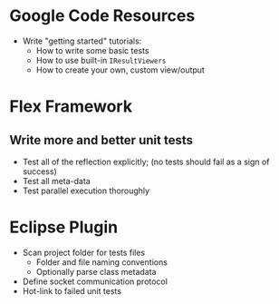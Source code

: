# Google Code Resources #
  * Write "getting started" tutorials:
    * How to write some basic tests
    * How to use built-in `IResultViewers`
    * How to create your own, custom view/output

# Flex Framework #

## Write more and better unit tests ##
  * Test all of the reflection explicitly; (no tests should fail as a sign of success)
  * Test all meta-data
  * Test parallel execution thoroughly

# Eclipse Plugin #
  * Scan project folder for tests files
    * Folder and file naming conventions
    * Optionally parse class metadata
  * Define socket communication protocol
  * Hot-link to failed unit tests